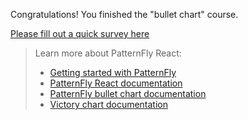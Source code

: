Congratulations! You finished the "bullet chart" course.

[Please fill out a quick survey here](https://redhatdg.co1.qualtrics.com/jfe/form/SV_bIRZRHYJyGsKBSt?Module=charts-bulletchart)

> Learn more about PatternFly React:
>- [Getting started with PatternFly](https://www.patternfly.org/v4/get-started/developers)
>- [PatternFly React documentation](https://www.patternfly.org/v4/documentation/react/components/)
>- [PatternFly bullet chart documentation](https://patternfly-react.surge.sh/patternfly-4/charts/chartbullet/)
>- [Victory chart documentation](https://formidable.com/open-source/victory/docs/victory-chart/)

